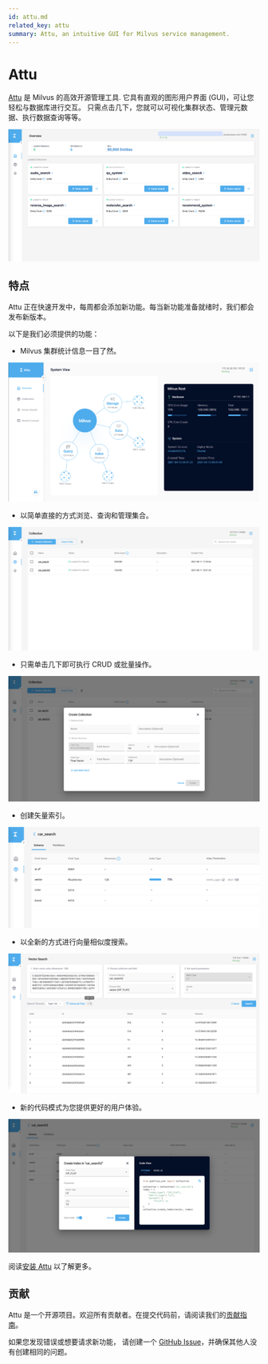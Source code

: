 ```yaml
---
id: attu.md
related_key: attu
summary: Attu, an intuitive GUI for Milvus service management.
---
```


# Attu

[Attu](https://github.com/zilliztech/attu) 是 Milvus 的高效开源管理工具. 它具有直观的图形用户界面 (GUI)，可让您轻松与数据库进行交互。 只需点击几下，您就可以可视化集群状态、管理元数据、执行数据查询等等。

![Attu_overview](../../../../assets/attu/insight_overview.png "Attu。")

## 特点

Attu 正在快速开发中，每周都会添加新功能。每当新功能准备就绪时，我们都会发布新版本。

以下是我们必须提供的功能：

- Milvus 集群统计信息一目了然。

![view_cluster_statistics](../../../../assets/attu/view_cluster_statistics.png "查看集群统计信息。")

- 以简单直接的方式浏览、查询和管理集合。

![manage_collections](../../../../assets/attu/manage_collections.png "管理集合。")

- 只需单击几下即可执行 CRUD 或批量操作。

![attu_operations](../../../../assets/attu/insight_operations.png "执行 CRUD 或批量操作。")

- 创建矢量索引。

![attu_create_index](../../../../assets/attu/insight_create_index.png "创建矢量索引。")

- 以全新的方式进行向量相似度搜索。

![attu_conduct_search](../../../../assets/attu/insight_conduct_search.png "进行向量相似度搜索。")

- 新的代码模式为您提供更好的用户体验。

![code_mode](../../../../assets/attu/code_mode.png "新的代码模式。")

阅读[安装 Attu](attu_install-docker.md) 以了解更多。

## 贡献

Attu 是一个开源项目。欢迎所有贡献者。在提交代码前，请阅读我们的[贡献指南](https://github.com/zilliztech/attu)。

如果您发现错误或想要请求新功能， 请创建一个 [GitHub Issue](https://github.com/zilliztech/attu)，并确保其他人没有创建相同的问题。
